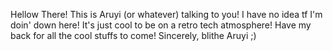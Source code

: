 Hellow There!
This is Aruyi (or whatever) talking to you!
I have no idea tf I'm doin' down here!
It's just cool to be on a retro tech atmosphere!
Have my back for all the cool stuffs to come!
Sincerely,
blithe Aruyi ;)
